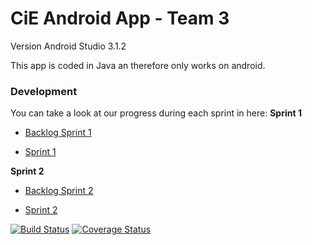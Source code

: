 # CiE Android App - Team 3

Version Android Studio 3.1.2

This app is coded in Java an therefore only works on android.

### Development

You can take a look at our progress during each sprint in here:
**Sprint 1**

* [Backlog Sprint 1](https://docs.google.com/document/d/1TDKr-gDvjoQkNaqJfvYGT2VE66yA4puGP4riXLWrfc0/edit?usp=sharing)

* [Sprint 1](https://github.com/mobileappdevhm/only_android_app/wiki/Sprint_1_Page)

**Sprint 2**

 * [Backlog Sprint 2](https://docs.google.com/document/d/12B-3g0BlvA14SyQxIfW3M9O-VjtweqJgXd6Zrzy__z4/edit?usp=sharing)

* [Sprint 2](https://github.com/mobileappdevhm/only_android_app/wiki/Sprint_2_Page)


[![Build Status](https://travis-ci.org/freeCodeCamp/how-to-contribute-to-open-source.svg?branch=master)](https://travis-ci.org/mobileappdevhm/only_android_app) [![Coverage Status](https://coveralls.io/repos/github/mobileappdevhm/only_android_app/badge.svg)](https://coveralls.io/github/mobileappdevhm/only_android_app)
